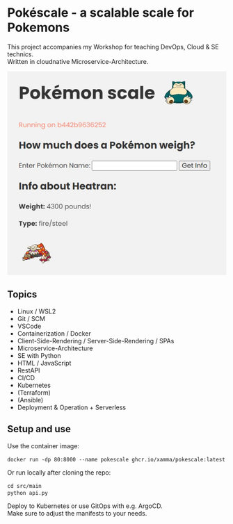 # Pokéscale - a scalable scale for Pokemons

This project accompanies my Workshop for teaching DevOps, Cloud & SE technics.  
Written in cloudnative Microservice-Architecture.

![UI](assets/ui.jpg)

## Topics
- Linux / WSL2
- Git / SCM
- VSCode 
- Containerization / Docker
- Client-Side-Rendering / Server-Side-Rendering / SPAs
- Microservice-Architecture
- SE with Python
- HTML / JavaScript
- RestAPI
- CI/CD
- Kubernetes
- (Terraform)
- (Ansible)
- Deployment & Operation + Serverless

## Setup and use
Use the container image:
```
docker run -dp 80:8000 --name pokescale ghcr.io/xamma/pokescale:latest
```

Or run locally after cloning the repo:
```
cd src/main
python api.py
```

Deploy to Kubernetes or use GitOps with e.g. ArgoCD.  
Make sure to adjust the manifests to your needs.  
